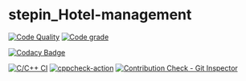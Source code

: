 # stepin_Hotel-management

[![Code Quality](https://www.code-inspector.com/project/27642/score/svg)](https://www.code-inspector.com)
[![Code grade](https://www.code-inspector.com/project/27642/status/svg)](https://www.code-inspector.com)

[![Codacy Badge](https://app.codacy.com/project/badge/Grade/27e2bb009be444c88d3e5fc04ccd82d0)](https://www.codacy.com/gh/soumya1349/stepin_Hotel-management/dashboard?utm_source=github.com&amp;utm_medium=referral&amp;utm_content=soumya1349/stepin_Hotel-management&amp;utm_campaign=Badge_Grade)

[![C/C++ CI](https://github.com/soumya1349/stepin_Hotel-management/actions/workflows/c-build.yml/badge.svg)](https://github.com/soumya1349/stepin_Hotel-management/actions/workflows/c-build.yml)
[![cppcheck-action](https://github.com/soumya1349/stepin_Hotel-management/actions/workflows/cppcheck.yml/badge.svg)](https://github.com/soumya1349/stepin_Hotel-management/actions/workflows/cppcheck.yml)
[![Contribution Check - Git Inspector](https://github.com/soumya1349/stepin_Hotel-management/actions/workflows/gitinspector.yml/badge.svg)](https://github.com/soumya1349/stepin_Hotel-management/actions/workflows/gitinspector.yml)
